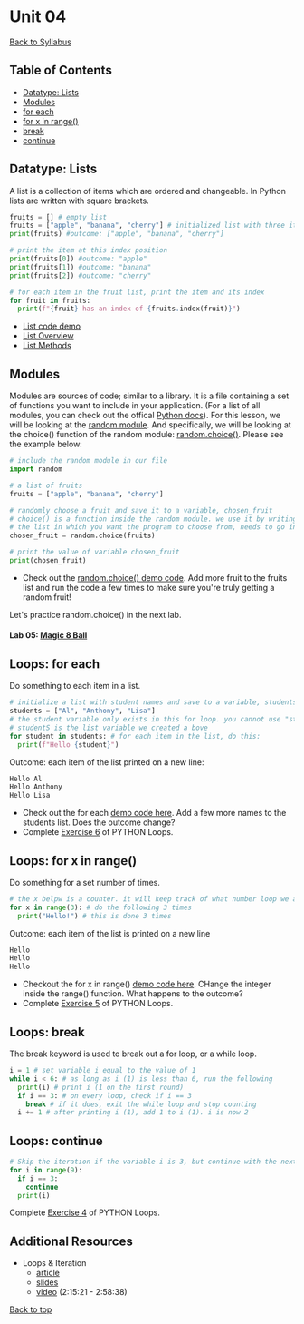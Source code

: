 # <a id="top"></a>Unit 04
[Back to Syllabus](../README.md)

## Table of Contents
- [Datatype: Lists](#lists)
- [Modules](#modules)
- [for each](#each)
- [for x in range()](#range)
- [break](#break)
- [continue](#continue)

## <a id="lists"></a>Datatype: Lists

A list is a collection of items which are ordered and changeable. In Python lists are written with square brackets.

```python
fruits = [] # empty list
fruits = ["apple", "banana", "cherry"] # initialized list with three items
print(fruits) #outcome: ["apple", "banana", "cherry"]

# print the item at this index position
print(fruits[0]) #outcome: "apple"
print(fruits[1]) #outcome: "banana"
print(fruits[2]) #outcome: "cherry"

# for each item in the fruit list, print the item and its index
for fruit in fruits:
  print(f"{fruit} has an index of {fruits.index(fruit)}")
```
- [List code demo](https://repl.it/@pdxadmin/lists)
- [List Overview](https://www.w3schools.com/python/python_lists.asp)
- [List Methods](https://www.w3schools.com/python/python_ref_list.asp)

## <a id="modules"></a>Modules
Modules are sources of code; similar to a library. It is a file containing a set of functions you want to include in your application. (For a list of all modules, you can check out the offical [Python docs](https://docs.python.org/3/py-modindex.html)). For this lesson, we will be looking at the [random module](https://pynative.com/python-random-module/). And specifically, we will be looking at the choice() function of the random module: [random.choice()](https://www.w3schools.com/python/ref_random_choice.asp). Please see the example below:

```python
# include the random module in our file
import random

# a list of fruits
fruits = ["apple", "banana", "cherry"]

# randomly choose a fruit and save it to a variable, chosen_fruit
# choice() is a function inside the random module. we use it by writing random.choice()
# the list in which you want the program to choose from, needs to go inside the parenthesis of choice()
chosen_fruit = random.choice(fruits)

# print the value of variable chosen_fruit
print(chosen_fruit)
```
- Check out the [random.choice() demo code](https://repl.it/@pdxadmin/randomchoice). Add more fruit to the fruits list and run the code a few times to make sure you're truly getting a random fruit!

Let's practice random.choice() in the next lab.

#### Lab 05: [Magic 8 Ball](https://github.com/PdxCodeGuild/Programming101/blob/master/labs/lab05_magic-8-ball.md)

## <a id="each"></a>Loops: for each

Do something to each item in a list.

```python
# initialize a list with student names and save to a variable, students
students = ["Al", "Anthony", "Lisa"]
# the student variable only exists in this for loop. you cannot use "student" anywhere else
# studentS is the list variable we created a bove
for student in students: # for each item in the list, do this:
  print(f"Hello {student}")
```

Outcome: each item of the list printed on a new line:

```bash
Hello Al
Hello Anthony
Hello Lisa
```

- Check out the for each [demo code here](https://repl.it/@pdxadmin/for-each). Add a few more names to the students list. Does the outcome change?
- Complete [Exercise 6](https://www.w3schools.com/python/exercise.asp?filename=exercise_for_loops3) of PYTHON Loops.

## <a id="range"></a>Loops: for x in range()

Do something for a set number of times.

```python
# the x belpw is a counter. it will keep track of what number loop we are on
for x in range(3): # do the following 3 times
  print("Hello!") # this is done 3 times
```

Outcome: each item of the list is printed on a new line

```bash
Hello
Hello
Hello
```

- Checkout the for x in range() [demo code here](https://repl.it/@pdxadmin/for-x-in-range). CHange the integer inside the range() function. What happens to the outcome?
- Complete [Exercise 5](https://www.w3schools.com/python/exercise.asp?filename=exercise_for_loops2) of PYTHON Loops.

## <a id="break"></a>Loops: break

The break keyword is used to break out a for loop, or a while loop.

```python
i = 1 # set variable i equal to the value of 1
while i < 6: # as long as i (1) is less than 6, run the following
  print(i) # print i (1 on the first round)
  if i == 3: # on every loop, check if i == 3
    break # if it does, exit the while loop and stop counting
  i += 1 # after printing i (1), add 1 to i (1). i is now 2
```

## <a id="continue"></a>Loops: continue

```python
# Skip the iteration if the variable i is 3, but continue with the next iteration:
for i in range(9):
  if i == 3:
    continue
  print(i)
```
Complete [Exercise 4](https://www.w3schools.com/python/exercise.asp?filename=exercise_for_loops1) of PYTHON Loops.

## Additional Resources
- Loops & Iteration
  - [article](https://www.py4e.com/html3/05-iterations)
  - [slides](https://www.py4e.com/lectures3/Pythonlearn-05-Iterations.pptx)
  - [video](https://www.youtube.com/watch?v=8DvywoWv6fI&t=8121s) (2:15:21 - 2:58:38)

[Back to top](#top)